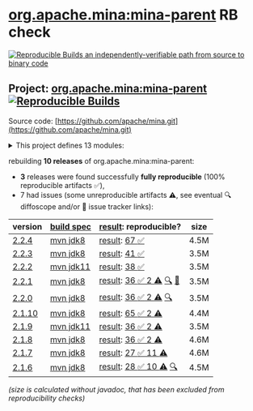 [org.apache.mina:mina-parent](https://central.sonatype.com/artifact/org.apache.mina/mina-parent/versions) RB check
=======

[![Reproducible Builds](https://reproducible-builds.org/images/logos/rb.svg) an independently-verifiable path from source to binary code](https://reproducible-builds.org/)

## Project: [org.apache.mina:mina-parent](https://central.sonatype.com/artifact/org.apache.mina/mina-parent/versions) [![Reproducible Builds](https://img.shields.io/endpoint?url=https://raw.githubusercontent.com/jvm-repo-rebuild/reproducible-central/master/content/org/apache/mina/badge.json)](https://github.com/jvm-repo-rebuild/reproducible-central/blob/master/content/org/apache/mina/README.md)

Source code: [https://github.com/apache/mina.git](https://github.com/apache/mina.git)

<details><summary>This project defines 13 modules:</summary>

* [org.apache.mina:mina-core](https://central.sonatype.com/artifact/org.apache.mina/mina-core/overview)
* [org.apache.mina:mina-example](https://central.sonatype.com/artifact/org.apache.mina/mina-example/overview)
* [org.apache.mina:mina-filter-compression](https://central.sonatype.com/artifact/org.apache.mina/mina-filter-compression/overview)
* [org.apache.mina:mina-http](https://central.sonatype.com/artifact/org.apache.mina/mina-http/overview)
* [org.apache.mina:mina-integration-beans](https://central.sonatype.com/artifact/org.apache.mina/mina-integration-beans/overview)
* [org.apache.mina:mina-integration-jmx](https://central.sonatype.com/artifact/org.apache.mina/mina-integration-jmx/overview)
* [org.apache.mina:mina-integration-ognl](https://central.sonatype.com/artifact/org.apache.mina/mina-integration-ognl/overview)
* [org.apache.mina:mina-integration-xbean](https://central.sonatype.com/artifact/org.apache.mina/mina-integration-xbean/overview)
* [org.apache.mina:mina-legal](https://central.sonatype.com/artifact/org.apache.mina/mina-legal/overview)
* [org.apache.mina:mina-parent](https://central.sonatype.com/artifact/org.apache.mina/mina-parent/overview)
* [org.apache.mina:mina-statemachine](https://central.sonatype.com/artifact/org.apache.mina/mina-statemachine/overview)
* [org.apache.mina:mina-transport-apr](https://central.sonatype.com/artifact/org.apache.mina/mina-transport-apr/overview)
* [org.apache.mina:mina-transport-serial](https://central.sonatype.com/artifact/org.apache.mina/mina-transport-serial/overview)
</details>

rebuilding **10 releases** of org.apache.mina:mina-parent:
- **3** releases were found successfully **fully reproducible** (100% reproducible artifacts :white_check_mark:),
- 7 had issues (some unreproducible artifacts :warning:, see eventual :mag: diffoscope and/or :memo: issue tracker links):

| version | [build spec](/BUILDSPEC.md) | [result](https://reproducible-builds.org/docs/jvm/): reproducible? | size |
| -- | --------- | ------ | -- |
| [2.2.4](https://central.sonatype.com/artifact/org.apache.mina/mina-parent/2.2.4/pom) | [mvn jdk8](mina-2.2.4.buildspec) | [result](mina-parent-2.2.4.buildinfo): [67 :white_check_mark: ](mina-parent-2.2.4.buildcompare) | 4.5M |
| [2.2.3](https://central.sonatype.com/artifact/org.apache.mina/mina-parent/2.2.3/pom) | [mvn jdk8](mina-2.2.3.buildspec) | [result](mina-parent-2.2.3.buildinfo): [41 :white_check_mark: ](mina-parent-2.2.3.buildcompare) | 3.5M |
| [2.2.2](https://central.sonatype.com/artifact/org.apache.mina/mina-parent/2.2.2/pom) | [mvn jdk11](mina-2.2.2.buildspec) | [result](mina-parent-2.2.2.buildinfo): [38 :white_check_mark: ](mina-parent-2.2.2.buildcompare) | 3.5M |
| [2.2.1](https://central.sonatype.com/artifact/org.apache.mina/mina-parent/2.2.1/pom) | [mvn jdk8](mina-2.2.1.buildspec) | [result](mina-parent-2.2.1.buildinfo): [36 :white_check_mark:  2 :warning:](mina-parent-2.2.1.buildcompare) [:mag:](mina-parent-2.2.1.diffoscope) [:memo:](https://github.com/apache/mina/pull/34) | 3.5M |
| [2.2.0](https://central.sonatype.com/artifact/org.apache.mina/mina-parent/2.2.0/pom) | [mvn jdk8](mina-2.2.0.buildspec) | [result](mina-parent-2.2.0.buildinfo): [36 :white_check_mark:  2 :warning:](mina-parent-2.2.0.buildcompare) [:mag:](mina-parent-2.2.0.diffoscope) | 3.5M |
| [2.1.10](https://central.sonatype.com/artifact/org.apache.mina/mina-parent/2.1.10/pom) | [mvn jdk8](mina-2.1.10.buildspec) | [result](mina-parent-2.1.10.buildinfo): [65 :white_check_mark:  2 :warning:](mina-parent-2.1.10.buildcompare) | 4.4M |
| [2.1.9](https://central.sonatype.com/artifact/org.apache.mina/mina-parent/2.1.9/pom) | [mvn jdk11](mina-2.1.9.buildspec) | [result](mina-parent-2.1.9.buildinfo): [36 :white_check_mark:  2 :warning:](mina-parent-2.1.9.buildcompare) | 3.5M |
| [2.1.8](https://central.sonatype.com/artifact/org.apache.mina/mina-parent/2.1.8/pom) | [mvn jdk8](mina-2.1.8.buildspec) | [result](mina-parent-2.1.8.buildinfo): [36 :white_check_mark:  2 :warning:](mina-parent-2.1.8.buildcompare) | 4.6M |
| [2.1.7](https://central.sonatype.com/artifact/org.apache.mina/mina-parent/2.1.7/pom) | [mvn jdk8](mina-2.1.7.buildspec) | [result](mina-parent-2.1.7.buildinfo): [27 :white_check_mark:  11 :warning:](mina-parent-2.1.7.buildcompare) | 4.6M |
| [2.1.6](https://central.sonatype.com/artifact/org.apache.mina/mina-parent/2.1.6/pom) | [mvn jdk8](mina-2.1.6.buildspec) | [result](mina-parent-2.1.6.buildinfo): [28 :white_check_mark:  10 :warning:](mina-parent-2.1.6.buildcompare) [:mag:](mina-parent-2.1.6.diffoscope) | 4.5M |

<i>(size is calculated without javadoc, that has been excluded from reproducibility checks)</i>
